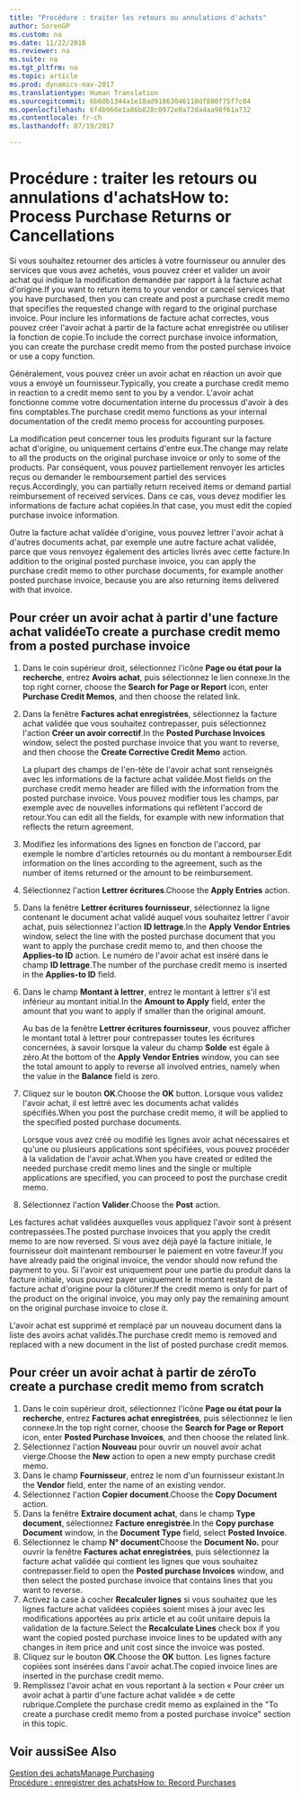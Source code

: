 ```yaml
---
title: "Procédure : traiter les retours ou annulations d'achats"
author: SorenGP
ms.custom: na
ms.date: 11/22/2016
ms.reviewer: na
ms.suite: na
ms.tgt_pltfrm: na
ms.topic: article
ms.prod: dynamics-nav-2017
ms.translationtype: Human Translation
ms.sourcegitcommit: 6b60b1344a1e18ad91863046110df880f75f7c04
ms.openlocfilehash: 6f4b966e1a86b828c0972e0a72da4aa98f61a732
ms.contentlocale: fr-ch
ms.lasthandoff: 07/19/2017

---
```


# <a name="how-to-process-purchase-returns-or-cancellations"></a><span data-ttu-id="bb1ef-102">Procédure : traiter les retours ou annulations d'achats</span><span class="sxs-lookup"><span data-stu-id="bb1ef-102">How to: Process Purchase Returns or Cancellations</span></span>
<span data-ttu-id="bb1ef-103">Si vous souhaitez retourner des articles à votre fournisseur ou annuler des services que vous avez achetés, vous pouvez créer et valider un avoir achat qui indique la modification demandée par rapport à la facture achat d'origine.</span><span class="sxs-lookup"><span data-stu-id="bb1ef-103">If you want to return items to your vendor or cancel services that you have purchased, then you can create and post a purchase credit memo that specifies the requested change with regard to the original purchase invoice.</span></span> <span data-ttu-id="bb1ef-104">Pour inclure les informations de facture achat correctes, vous pouvez créer l'avoir achat à partir de la facture achat enregistrée ou utiliser la fonction de copie.</span><span class="sxs-lookup"><span data-stu-id="bb1ef-104">To include the correct purchase invoice information, you can create the purchase credit memo from the posted purchase invoice or use a copy function.</span></span>

<span data-ttu-id="bb1ef-105">Généralement, vous pouvez créer un avoir achat en réaction un avoir que vous a envoyé un fournisseur.</span><span class="sxs-lookup"><span data-stu-id="bb1ef-105">Typically, you create a purchase credit memo in reaction to a credit memo sent to you by a vendor.</span></span> <span data-ttu-id="bb1ef-106">L'avoir achat fonctionne comme votre documentation interne du processus d'avoir à des fins comptables.</span><span class="sxs-lookup"><span data-stu-id="bb1ef-106">The purchase credit memo functions as your internal documentation of the credit memo process for accounting purposes.</span></span>

<span data-ttu-id="bb1ef-107">La modification peut concerner tous les produits figurant sur la facture achat d'origine, ou uniquement certains d'entre eux.</span><span class="sxs-lookup"><span data-stu-id="bb1ef-107">The change may relate to all the products on the original purchase invoice or only to some of the products.</span></span> <span data-ttu-id="bb1ef-108">Par conséquent, vous pouvez partiellement renvoyer les articles reçus ou demander le remboursement partiel des services reçus.</span><span class="sxs-lookup"><span data-stu-id="bb1ef-108">Accordingly, you can partially return received items or demand partial reimbursement of received services.</span></span> <span data-ttu-id="bb1ef-109">Dans ce cas, vous devez modifier les informations de facture achat copiées.</span><span class="sxs-lookup"><span data-stu-id="bb1ef-109">In that case, you must edit the copied purchase invoice information.</span></span>

<span data-ttu-id="bb1ef-110">Outre la facture achat validée d'origine, vous pouvez lettrer l'avoir achat à d'autres documents achat, par exemple une autre facture achat validée, parce que vous renvoyez également des articles livrés avec cette facture.</span><span class="sxs-lookup"><span data-stu-id="bb1ef-110">In addition to the original posted purchase invoice, you can apply the purchase credit memo to other purchase documents, for example another posted purchase invoice, because you are also returning items delivered with that invoice.</span></span>

## <a name="to-create-a-purchase-credit-memo-from-a-posted-purchase-invoice"></a><span data-ttu-id="bb1ef-111">Pour créer un avoir achat à partir d'une facture achat validée</span><span class="sxs-lookup"><span data-stu-id="bb1ef-111">To create a purchase credit memo from a posted purchase invoice</span></span>
1. <span data-ttu-id="bb1ef-112">Dans le coin supérieur droit, sélectionnez l'icône **Page ou état pour la recherche**, entrez **Avoirs achat**, puis sélectionnez le lien connexe.</span><span class="sxs-lookup"><span data-stu-id="bb1ef-112">In the top right corner, choose the **Search for Page or Report** icon, enter **Purchase Credit Memos**, and then choose the related link.</span></span>  
2. <span data-ttu-id="bb1ef-113">Dans la fenêtre **Factures achat enregistrées**, sélectionnez la facture achat validée que vous souhaitez contrepasser, puis sélectionnez l'action **Créer un avoir correctif**.</span><span class="sxs-lookup"><span data-stu-id="bb1ef-113">In the **Posted Purchase Invoices** window, select the posted purchase invoice that you want to reverse, and then choose the **Create Corrective Credit Memo** action.</span></span>

    <span data-ttu-id="bb1ef-114">La plupart des champs de l'en-tête de l'avoir achat sont renseignés avec les informations de la facture achat validée.</span><span class="sxs-lookup"><span data-stu-id="bb1ef-114">Most fields on the purchase credit memo header are filled with the information from the posted purchase invoice.</span></span> <span data-ttu-id="bb1ef-115">Vous pouvez modifier tous les champs, par exemple avec de nouvelles informations qui reflètent l'accord de retour.</span><span class="sxs-lookup"><span data-stu-id="bb1ef-115">You can edit all the fields, for example with new information that reflects the return agreement.</span></span>
3. <span data-ttu-id="bb1ef-116">Modifiez les informations des lignes en fonction de l'accord, par exemple le nombre d'articles retournés ou du montant à rembourser.</span><span class="sxs-lookup"><span data-stu-id="bb1ef-116">Edit information on the lines according to the agreement, such as the number of items returned or the amount to be reimbursement.</span></span>
4. <span data-ttu-id="bb1ef-117">Sélectionnez l'action **Lettrer écritures**.</span><span class="sxs-lookup"><span data-stu-id="bb1ef-117">Choose the **Apply Entries** action.</span></span>
5. <span data-ttu-id="bb1ef-118">Dans la fenêtre **Lettrer écritures fournisseur**, sélectionnez la ligne contenant le document achat validé auquel vous souhaitez lettrer l'avoir achat, puis sélectionnez l'action **ID lettrage**.</span><span class="sxs-lookup"><span data-stu-id="bb1ef-118">In the **Apply Vendor Entries** window, select the line with the posted purchase document that you want to apply the purchase credit memo to, and then choose the **Applies-to ID** action.</span></span> <span data-ttu-id="bb1ef-119">Le numéro de l'avoir achat est inséré dans le champ **ID lettrage**.</span><span class="sxs-lookup"><span data-stu-id="bb1ef-119">The number of the purchase credit memo is inserted in the **Applies-to ID** field.</span></span>
6. <span data-ttu-id="bb1ef-120">Dans le champ **Montant à lettrer**, entrez le montant à lettrer s'il est inférieur au montant initial.</span><span class="sxs-lookup"><span data-stu-id="bb1ef-120">In the **Amount to Apply** field, enter the amount that you want to apply if smaller than the original amount.</span></span>

    <span data-ttu-id="bb1ef-121">Au bas de la fenêtre **Lettrer écritures fournisseur**, vous pouvez afficher le montant total à lettrer pour contrepasser toutes les écritures concernées, à savoir lorsque la valeur du champ **Solde** est égale à zéro.</span><span class="sxs-lookup"><span data-stu-id="bb1ef-121">At the bottom of the **Apply Vendor Entries** window, you can see the total amount to apply to reverse all involved entries, namely when the value in the **Balance** field is zero.</span></span>
7. <span data-ttu-id="bb1ef-122">Cliquez sur le bouton **OK**.</span><span class="sxs-lookup"><span data-stu-id="bb1ef-122">Choose the **OK** button.</span></span> <span data-ttu-id="bb1ef-123">Lorsque vous validez l'avoir achat, il est lettré avec les documents achat validés spécifiés.</span><span class="sxs-lookup"><span data-stu-id="bb1ef-123">When you post the purchase credit memo, it will be applied to the specified posted purchase documents.</span></span>

    <span data-ttu-id="bb1ef-124">Lorsque vous avez créé ou modifié les lignes avoir achat nécessaires et qu'une ou plusieurs applications sont spécifiées, vous pouvez procéder à la validation de l'avoir achat.</span><span class="sxs-lookup"><span data-stu-id="bb1ef-124">When you have created or edited the needed purchase credit memo lines and the single or multiple applications are specified, you can proceed to post the purchase credit memo.</span></span>
8. <span data-ttu-id="bb1ef-125">Sélectionnez l'action **Valider**.</span><span class="sxs-lookup"><span data-stu-id="bb1ef-125">Choose the **Post** action.</span></span>

<span data-ttu-id="bb1ef-126">Les factures achat validées auxquelles vous appliquez l'avoir sont à présent contrepassées.</span><span class="sxs-lookup"><span data-stu-id="bb1ef-126">The posted purchase invoices that you apply the credit memo to are now reversed.</span></span> <span data-ttu-id="bb1ef-127">Si vous avez déjà payé la facture initiale, le fournisseur doit maintenant rembourser le paiement en votre faveur.</span><span class="sxs-lookup"><span data-stu-id="bb1ef-127">If you have already paid the original invoice, the vendor should now refund the payment to you.</span></span> <span data-ttu-id="bb1ef-128">Si l'avoir est uniquement pour une partie du produit dans la facture initiale, vous pouvez payer uniquement le montant restant de la facture achat d'origine pour la clôturer.</span><span class="sxs-lookup"><span data-stu-id="bb1ef-128">If the credit memo is only for part of the product on the original invoice, you may only pay the remaining amount on the original purchase invoice to close it.</span></span>

<span data-ttu-id="bb1ef-129">L'avoir achat est supprimé et remplacé par un nouveau document dans la liste des avoirs achat validés.</span><span class="sxs-lookup"><span data-stu-id="bb1ef-129">The purchase credit memo is removed and replaced with a new document in the list of posted purchase credit memos.</span></span>

## <a name="to-create-a-purchase-credit-memo-from-scratch"></a><span data-ttu-id="bb1ef-130">Pour créer un avoir achat à partir de zéro</span><span class="sxs-lookup"><span data-stu-id="bb1ef-130">To create a purchase credit memo from scratch</span></span>
1. <span data-ttu-id="bb1ef-131">Dans le coin supérieur droit, sélectionnez l'icône **Page ou état pour la recherche**, entrez **Factures achat enregistrées**, puis sélectionnez le lien connexe.</span><span class="sxs-lookup"><span data-stu-id="bb1ef-131">In the top right corner, choose the **Search for Page or Report** icon, enter **Posted Purchase Invoices**, and then choose the related link.</span></span>
2. <span data-ttu-id="bb1ef-132">Sélectionnez l'action **Nouveau** pour ouvrir un nouvel avoir achat vierge.</span><span class="sxs-lookup"><span data-stu-id="bb1ef-132">Choose the **New** action to open a new empty purchase credit memo.</span></span>
3. <span data-ttu-id="bb1ef-133">Dans le champ **Fournisseur**, entrez le nom d'un fournisseur existant.</span><span class="sxs-lookup"><span data-stu-id="bb1ef-133">In the **Vendor** field, enter the name of an existing vendor.</span></span>
4. <span data-ttu-id="bb1ef-134">Sélectionnez l'action **Copier document**.</span><span class="sxs-lookup"><span data-stu-id="bb1ef-134">Choose the **Copy Document** action.</span></span>
5. <span data-ttu-id="bb1ef-135">Dans la fenêtre **Extraire document achat**, dans le champ **Type document**, sélectionnez **Facture enregistrée**.</span><span class="sxs-lookup"><span data-stu-id="bb1ef-135">In the **Copy purchase Document** window, in the **Document Type** field, select **Posted Invoice**.</span></span>
6. <span data-ttu-id="bb1ef-136">Sélectionnez le champ **N° document**</span><span class="sxs-lookup"><span data-stu-id="bb1ef-136">Choose the **Document No.**</span></span> <span data-ttu-id="bb1ef-137">pour ouvrir la fenêtre **Factures achat enregistrées**, puis sélectionnez la facture achat validée qui contient les lignes que vous souhaitez contrepasser.</span><span class="sxs-lookup"><span data-stu-id="bb1ef-137">field to open the **Posted purchase Invoices** window, and then select the posted purchase invoice that contains lines that you want to reverse.</span></span>
7. <span data-ttu-id="bb1ef-138">Activez la case à cocher **Recalculer lignes** si vous souhaitez que les lignes facture achat validées copiées soient mises à jour avec les modifications apportées au prix article et au coût unitaire depuis la validation de la facture.</span><span class="sxs-lookup"><span data-stu-id="bb1ef-138">Select the **Recalculate Lines** check box if you want the copied posted purchase invoice lines to be updated with any changes in item price and unit cost since the invoice was posted.</span></span>
8. <span data-ttu-id="bb1ef-139">Cliquez sur le bouton **OK**.</span><span class="sxs-lookup"><span data-stu-id="bb1ef-139">Choose the **OK** button.</span></span> <span data-ttu-id="bb1ef-140">Les lignes facture copiées sont insérées dans l'avoir achat.</span><span class="sxs-lookup"><span data-stu-id="bb1ef-140">The copied invoice lines are inserted in the purchase credit memo.</span></span>
9. <span data-ttu-id="bb1ef-141">Remplissez l'avoir achat en vous reportant à la section « Pour créer un avoir achat à partir d'une facture achat validée » de cette rubrique.</span><span class="sxs-lookup"><span data-stu-id="bb1ef-141">Complete the purchase credit memo as explained in the "To create a purchase credit memo from a posted purchase invoice" section in this topic.</span></span>

## <a name="see-also"></a><span data-ttu-id="bb1ef-142">Voir aussi</span><span class="sxs-lookup"><span data-stu-id="bb1ef-142">See Also</span></span>
[<span data-ttu-id="bb1ef-143">Gestion des achats</span><span class="sxs-lookup"><span data-stu-id="bb1ef-143">Manage Purchasing</span></span>](purchasing-manage-purchasing.md)  
[<span data-ttu-id="bb1ef-144">Procédure : enregistrer des achats</span><span class="sxs-lookup"><span data-stu-id="bb1ef-144">How to: Record Purchases</span></span>](purchasing-how-record-purchases.md)  

